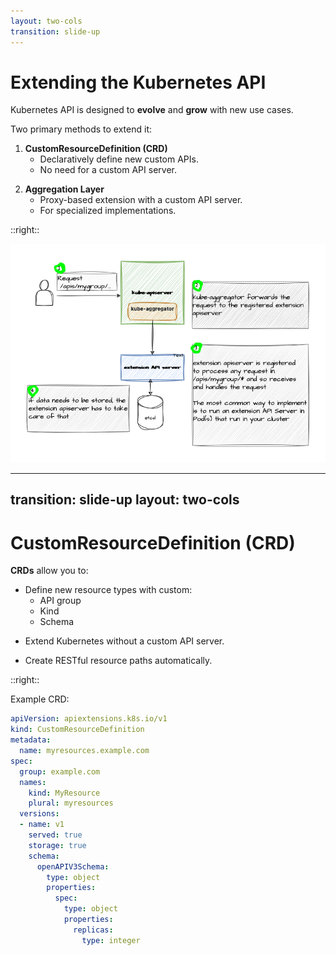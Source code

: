 ```yaml
---
layout: two-cols
transition: slide-up
---
```

# Extending the Kubernetes API

<div v-click>

Kubernetes API is designed to **evolve** and **grow** with new use cases.

</div>

<div v-click>

Two primary methods to extend it:

</div>

<div v-click>

1. **CustomResourceDefinition (CRD)**  
   - Declaratively define new custom APIs.  
   - No need for a custom API server.

</div>

<div v-click>

2. **Aggregation Layer**  
   - Proxy-based extension with a custom API server.  
   - For specialized implementations.

</div>

::right::

<div v-click>

<p style="text-align: center;">
  <img src="./assets/k8s-extension-api.png" alt="API Extension">
</p>

</div>

<!-- 
As Kubernetes adapts to new and changing use cases, its API must evolve. This slide introduces the two main ways to extend the Kubernetes API: CustomResourceDefinition (CRD) for declarative resource creation without a custom server, and the Aggregation Layer for more complex, custom server-based extensions. The diagram illustrates how these extensions integrate with the Kubernetes API.
-->

---
transition: slide-up
layout: two-cols
---

# CustomResourceDefinition (CRD)

<div v-click>

**CRDs** allow you to:

</div>

<div v-click>

- Define new resource types with custom:  
  - API group  
  - Kind  
  - Schema

</div>

<div v-click>

- Extend Kubernetes without a custom API server.

</div>

<div v-click>

- Create RESTful resource paths automatically.

</div>

::right::

<div v-click>

Example CRD:

```yaml
apiVersion: apiextensions.k8s.io/v1
kind: CustomResourceDefinition
metadata:
  name: myresources.example.com
spec:
  group: example.com
  names:
    kind: MyResource
    plural: myresources
  versions:
  - name: v1
    served: true
    storage: true
    schema:
      openAPIV3Schema:
        type: object
        properties:
          spec:
            type: object
            properties:
              replicas:
                type: integer
```
</div>
<!-- 
CustomResourceDefinitions (CRDs) are a powerful way to extend Kubernetes by defining new resource types declaratively. You specify the API group, kind, and schema, and Kubernetes generates RESTful endpoints for them. No custom server is needed! On the right, we see a sample CRD for a resource called "MyResource" in the "example.com" group, with a simple schema including a "replicas" field. In this section, we’ll dive deep into the creation and management of Custom Resource Definitions in Kubernetes.
-->

